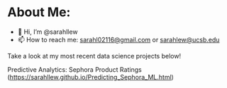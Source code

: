 # About Me:
- 👋 Hi, I’m @sarahllew
- 📫 How to reach me: sarahl02116@gmail.com or sarahlew@ucsb.edu

Take a look at my most recent data science projects below!

Predictive Analytics: Sephora Product Ratings (https://sarahllew.github.io/Predicting_Sephora_ML.html) 

<!---
sarahllew/sarahllew is a ✨ special ✨ repository because its `README.md` (this file) appears on your GitHub profile.
You can click the Preview link to take a look at your changes.
--->
